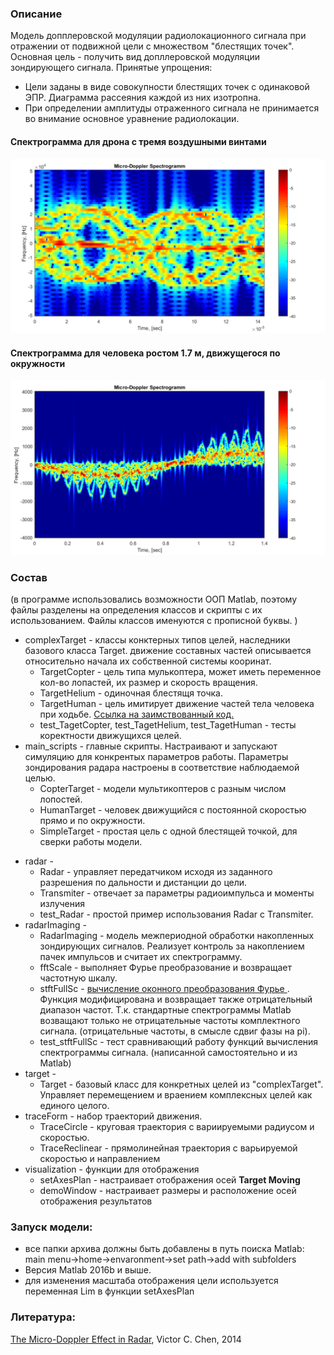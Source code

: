 ### Описание
Модель допплеровской модуляции радиолокационного сигнала при отражении от подвижной цели с множеством "блестящих точек".
Основная цель - получить вид допллеровской модуляции зондирующего сигнала.
Принятые упрощения:
- Цели заданы в виде совокупности блестящих точек с одинаковой ЭПР. Диаграмма рассеяния каждой из них изотропна.
- При определении амплитуды отраженного сигнала не принимается во внимание основное уравнение радиолокации.
#### Спектрограмма для дрона с тремя воздушными винтами
![Спектрограмма для дрона с двумя воздушными винтами](copter.png "подпись") 

#### Спектрограмма для человека ростом 1.7 м, движущегося по окружности
![Спектрограмма для человека ростом 1.7 м, движущегося по окружности](human.png "подпись")

### Cостав
(в программе использовались возможности ООП Matlab, поэтому файлы разделены на определения классов и скрипты с их использованием. Файлы классов
именуются с прописной буквы. )
+ complexTarget -	классы конктерных типов целей, наследники базового класса Target. движение составных частей описывается относительно начала их собственной системы кооринат.
  + TargetCopter - цель типа мулькоптера, может иметь переменное кол-во лопастей, их размер и скорость вращения.
  + TargetHelium - одиночная блестящя точка.
  + TargetHuman  - цель имитирует движение частей тела человека при ходьбе. [Ссылка на заимствованный код.](https://blogs.mathworks.com/cleve/2016/04/11/the-eigenwalker-model-of-the-human-gait/)
  + test_TagetCopter, test_TagetHelium, test_TagetHuman - тесты коректности движущихся целей.
+ main_scripts - главные скрипты. Настраивают и запускают симуляцию для конкрентых параметров работы. Параметры зондирования радара настроены в соответствие наблюдаемой целью. 
  + CopterTarget - модели мультикоптеров с разным числом лопостей.
  + HumanTarget - человек движущийся с постоянной скоростью прямо и по окружности.
  + SimpleTarget - простая цель с одной блестящей точкой, для сверки работы модели.
* radar - 
  * Radar - управляет передатчиком исходя из заданного разрешения по дальности и дистанции до цели.
  * Transmiter - отвечает за параметры радиоимпульса и моменты излучения
  * test_Radar - простой пример использования Radar c Transmiter.
* radarImaging - 
  * RadarImaging - модель межпериодной обработки накопленных зондирующих сигналов. Реализует контроль за накоплением пачек импульсов и считает их спектрограмму.
  * fftScale - выполняет Фурье преобразование и возвращает частотную шкалу.
  * stftFullSc - [вычисление оконного преобразования Фурье ](https://ch.mathworks.com/matlabcentral/fileexchange/45197-short-time-fourier-transformation--stft--with-matlab-implementation?focused=7566420&tab=function). Функция модифицирована и возвращает также отрицательный диапазон частот. Т.к. стандартные спектрограммы Matlab возващают только не отрицательные частоты комплектного сигнала. (отрицательные частоты, в смысле сдвиг фазы на pi).
  * test_stftFullSc - тест сравнивающий работу функций вычисления спектрограммы сигнала. (написанной самостоятельно и из Matlab)
* target - 
  * Target - базовый класс для конкретных целей из "complexTarget". Управляет перемещением и враением комплексных целей как единого целого.
* traceForm - набор траекторий движения.
  * TraceCircle - круговая траектория с вариируемыми радиусом и скоростью.
  * TraceReclinear - прямолинейная траектория с варьируемой скоростью и направлением
* visualization - функции для отображения 
  * setAxesPlan - настраивает отображения осей __Target Moving__
  * demoWindow - настраивает размеры и расположение осей отображения результатов
  
### Запуск модели:
  + все папки архива должны быть добавлены в путь поиска Matlab: main menu->home->envaronment->set path->add with subfolders
  + Версия Matlab 2016b и выше.
  + для изменения масштаба отображения цели используется переменная Lim в функции setAxesPlan

### Литература:
[The Micro-Doppler Effect in Radar](https://www.amazon.com/Micro-Doppler-Effect-Artech-Library-Sensing/dp/1608070573), Victor C. Chen, 2014
	
	
